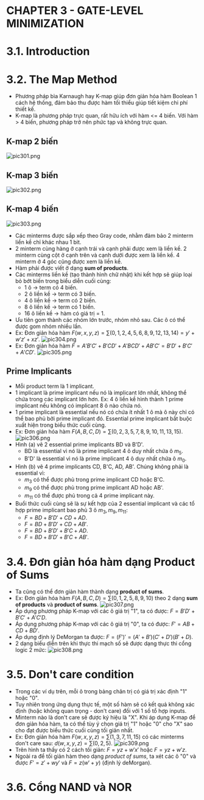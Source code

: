 # CHAPTER 3 - GATE-LEVEL MINIMIZATION

# 3.1. Introduction

# 3.2. The Map Method
* Phương pháp bìa Karnaugh hay K-map giúp đơn giản hóa hàm Boolean 1 cách hệ thống, đảm bảo thu được hàm tối thiểu giúp tiết kiệm chi phí thiết kế.
* K-map là phương pháp trực quan, rất hữu ích với hàm <= 4 biến. Với hàm > 4 biến, phương pháp trở nên phức tạp và không trực quan.

## K-map 2 biến
![pic301.png](pic301.png)

## K-map 3 biến
![pic302.png](pic302.png)

## K-map 4 biến
![pic303.png](pic303.png)
* Các minterms được sắp xếp theo Gray code, nhằm đảm bảo 2 minterm liền kề chỉ khác nhau 1 bit.
* 2 minterm cùng hàng ở cạnh trái và cạnh phải được xem là liền kề. 2 minterm cùng cột ở cạnh trên và cạnh dưới được xem là liền kề. 4 minterm ở 4 góc cũng được xem là liền kề.
* Hàm phải được viết ở dạng **sum of products**.
* Các minterms liền kề (tạo thành hình chữ nhật) khi kết hợp sẽ giúp loại bỏ bớt biến trong biểu diễn cuối cùng:
  * 1 ô -> term có 4 biến.
  * 2 ô liền kề -> term có 3 biến.
  * 4 ô liền kề -> term có 2 biến.
  * 8 ô liền kề -> term có 1 biến.
  * 16 ô liền kề -> hàm có giá trị = 1.
* Ưu tiên gom thành các nhóm lớn trước, nhóm nhỏ sau. Các ô có thể được gom nhóm nhiều lần.
* Ex: Đơn giản hóa hàm $F(w, x, y, z) = \sum(0, 1, 2, 4, 5, 6, 8, 9, 12, 13, 14) = y' + w'z' + xz'$.
![pic304.png](pic304.png)
* Ex: Đơn giản hóa hàm $F = A'B'C' + B'CD' + A'BCD' + AB'C' = B'D' + B'C' + A'CD'$.
![pic305.png](pic305.png)

## Prime Implicants
* Mỗi product term là 1 implicant.
* 1 implicant là prime implicant nếu nó là implicant lớn nhất, không thể chứa trong các implicant lớn hơn. Ex: 4 ô liền kề hình thành 1 prime implicant nếu không có implicant 8 ô nào chứa nó.
* 1 prime implicant là essential nếu nó có chứa ít nhất 1 ô mà ô này chỉ có thể bao phủ bởi prime implicant đó. Essential prime implicant bắt buộc xuất hiện trong biểu thức cuối cùng.
* Ex: Đơn giản hóa hàm $F(A, B, C, D) = \sum(0, 2, 3, 5, 7, 8, 9, 10, 11, 13, 15)$.
![pic306.png](pic306.png)
* Hình (a) vẽ 2 essential prime implicants BD và B'D'.
  * BD là essential vì nó là prime implicant 4 ô duy nhất chứa ô $m_5$.
  * B'D' là essential vì nó là prime implicant 4 ô duy nhất chứa ô $m_0$.
* Hình (b) vẽ 4 prime implicants CD, B'C, AD, AB'. Chúng không phải là essential vì:
  * $m_3$ có thể được phủ trong prime implicant CD hoặc B'C.
  * $m_9$ có thể được phủ trong prime implicant AD hoặc AB'.
  * $m_{11}$ có thể được phủ trong cả 4 prime implicant này.
* Buổi thức cuối cùng sẽ là sự kết hợp của 2 essential implicant và các tổ hợp prime implicant bao phủ 3 ô $m_3, m_9, m_{11}$:
  * $F = BD + B'D' + CD  + AD$.
  * $F = BD + B'D' + CD  + AB'$.
  * $F = BD + B'D' + B'C + AD$.
  * $F = BD + B'D' + B'C + AB'$.

# 3.4. Đơn giản hóa hàm dạng Product of Sums
* Ta cũng có thể đơn giản hàm thành dạng **product of sums**.
* Ex: Đơn giản hóa hàm $F(A, B, C, D) = \sum(0, 1, 2, 5, 8, 9, 10)$ theo 2 dạng **sum of products** và **product of sums**.
![pic307.png](pic307.png)
* Áp dụng phương pháp K-map với các ô giá trị "1", ta có được: $F  = B'D' + B'C' + A'C'D$.
* Áp dụng phương pháp K-map với các ô giá trị "0", ta có được: $F' = AB + CD + BD'$.
* Áp dụng định lý DeMorgan ta được: $F = (F')' = (A' + B')(C' + D')(B' + D)$.
* 2 dạng biểu diễn trên khi thực thi mạch số sẽ được dạng thực thi cổng logic 2 mức:
![pic308.png](pic308.png)

# 3.5. Don't care condition
* Trong các ví dụ trên, mỗi ô trong bảng chân trị có giá trị xác định "1" hoặc "0".
* Tuy nhiên trong ứng dụng thực tế, một số hàm sẽ có kết quả không xác định (hoặc không quan trọng - don't care) đối với 1 số tổ hợp inputs.
* Minterm nào là don't care sẽ được ký hiệu là "X". Khi áp dụng K-map để đơn giản hóa hàm, ta có thể tùy ý chọn giá trị "1" hoặc "0" cho "X" sao cho đạt được biểu thức cuối cùng tối giản nhất.
* Ex: Đơn giản hóa hàm $F(w, x, y, z) = \sum(1, 3, 7, 11, 15)$ có các minterms don't care sau: $d(w, x, y, z) = \sum(0, 2, 5)$.
![pic309.png](pic309.png)
* Trên hình ta thấy có 2 cách tối giản: $F = yz + w'x'$ hoặc $F = yz + w'z$.
* Ngoài ra để tối giản hàm theo dạng *product of sums*, ta xét các ô "0" và được $F' = z' + wy'$ và $F = z(w' + y)$ (định lý deMorgan).

# 3.6. Cổng NAND và NOR
